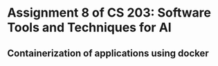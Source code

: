 # Assignment 8 of CS 203: Software Tools and Techniques for AI
## Containerization of applications using docker